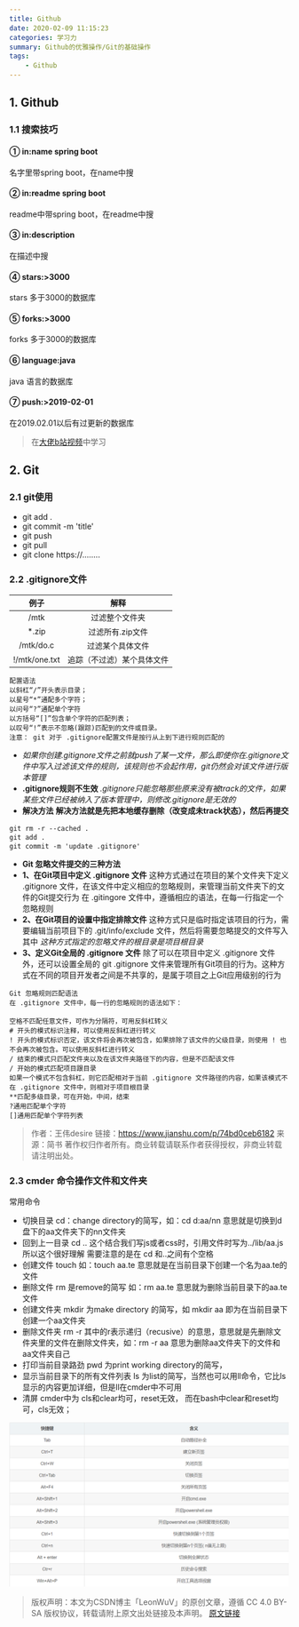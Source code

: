 ```yaml
---
title: Github
date: 2020-02-09 11:15:23
categories: 学习力
summary: Github的优雅操作/Git的基础操作
tags:
    - Github
---
```


## 1. Github

### 1.1 搜索技巧
#### ① in:name spring boot
名字里带spring boot，在name中搜

#### ② in:readme spring boot
readme中带spring boot，在readme中搜
#### ③ in:description
在描述中搜
#### ④ stars:>3000
stars 多于3000的数据库
#### ⑤ forks:>3000
forks 多于3000的数据库
#### ⑥ language:java
java 语言的数据库
#### ⑦ push:>2019-02-01
在2019.02.01以后有过更新的数据库
>在[大佬b站视频](https://www.bilibili.com/video/av75587104)中学习

## 2. Git
### 2.1 git使用
* git add .
* git commit -m 'title'
* git push 
* git pull
* git clone https://........

### 2.2 .gitignore文件

|例子|解释|
|:----:|:----:|
|/mtk |过滤整个文件夹|
|*.zip| 过滤所有.zip文件|
|/mtk/do.c| 过滤某个具体文件|
|!/mtk/one.txt| 追踪（不过滤）某个具体文件|

```
配置语法
以斜杠“/”开头表示目录；
以星号“*”通配多个字符；
以问号“?”通配单个字符
以方括号“[]”包含单个字符的匹配列表；
以叹号“!”表示不忽略(跟踪)匹配到的文件或目录。
注意： git 对于 .gitignore配置文件是按行从上到下进行规则匹配的
```

* *如果你创建.gitignore文件之前就push了某一文件，那么即使你在.gitignore文件中写入过滤该文件的规则，该规则也不会起作用，git仍然会对该文件进行版本管理*
* **.gitignore规则不生效**
*.gitignore只能忽略那些原来没有被track的文件，如果某些文件已经被纳入了版本管理中，则修改.gitignore是无效的*
* **解决方法**
**解决方法就是先把本地缓存删除（改变成未track状态），然后再提交**
```
git rm -r --cached .
git add .
git commit -m 'update .gitignore'
```

* **Git 忽略文件提交的三种方法**
* **1、在Git项目中定义 .gitignore 文件**
这种方式通过在项目的某个文件夹下定义 .gitignore 文件，在该文件中定义相应的忽略规则，来管理当前文件夹下的文件的Git提交行为
在 .gitingore 文件中，遵循相应的语法，在每一行指定一个忽略规则
* **2、在Git项目的设置中指定排除文件**
这种方式只是临时指定该项目的行为，需要编辑当前项目下的 .git/info/exclude 文件，然后将需要忽略提交的文件写入其中
 *这种方式指定的忽略文件的根目录是项目根目录*
* **3、定义Git全局的 .gitignore 文件**
除了可以在项目中定义 .gitignore 文件外，还可以设置全局的 git .gitignore 文件来管理所有Git项目的行为。这种方式在不同的项目开发者之间是不共享的，是属于项目之上Git应用级别的行为

```
Git 忽略规则匹配语法
在 .gitignore 文件中，每一行的忽略规则的语法如下：

空格不匹配任意文件，可作为分隔符，可用反斜杠转义
# 开头的模式标识注释，可以使用反斜杠进行转义
! 开头的模式标识否定，该文件将会再次被包含，如果排除了该文件的父级目录，则使用 ! 也不会再次被包含。可以使用反斜杠进行转义
/ 结束的模式只匹配文件夹以及在该文件夹路径下的内容，但是不匹配该文件
/ 开始的模式匹配项目跟目录
如果一个模式不包含斜杠，则它匹配相对于当前 .gitignore 文件路径的内容，如果该模式不在 .gitignore 文件中，则相对于项目根目录
**匹配多级目录，可在开始，中间，结束
?通用匹配单个字符
[]通用匹配单个字符列表
```


>作者：王伟desire
    链接：https://www.jianshu.com/p/74bd0ceb6182
    来源：简书
    著作权归作者所有。商业转载请联系作者获得授权，非商业转载请注明出处。


### 2.3 cmder 命令操作文件和文件夹
常用命令
* 切换目录 cd：change directory的简写，如：cd d:aa/nn 意思就是切换到d盘下的aa文件夹下的nn文件夹
* 回到上一目录 cd .. 这个结合我们写js或者css时，引用文件时写为../lib/aa.js 所以这个很好理解 需要注意的是在 cd 和..之间有个空格
* 创建文件 touch 如：touch aa.te 意思就是在当前目录下创建一个名为aa.te的文件
* 删除文件 rm 是remove的简写 如：rm aa.te 意思就为删除当前目录下的aa.te文件
* 创建文件夹 mkdir 为make directory 的简写，如 mkdir aa 即为在当前目录下创建一个aa文件夹
* 删除文件夹 rm -r 其中的r表示递归（recusive）的意思，意思就是先删除文件夹里的文件在删除文件夹，如：rm -r aa 意思为删除aa文件夹下的文件和aa文件夹自己
* 打印当前目录路劲 pwd 为print working directory的简写，
* 显示当前目录下的所有文件列表 ls 为list的简写，当然也可以用ll命令，它比ls显示的内容更加详细，但是ll在cmder中不可用
* 清屏 cmder中为 cls和clear均可，reset无效， 而在bash中clear和reset均可，cls无效；

![cmder](/img/cmder.png)
>版权声明：本文为CSDN博主「LeonWuV」的原创文章，遵循 CC 4.0 BY-SA 版权协议，转载请附上原文出处链接及本声明。
>[原文链接](https://blog.csdn.net/wxl1555/article/details/79887591)